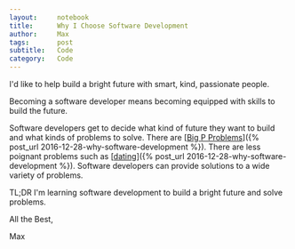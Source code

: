 ```yaml
---
layout:     notebook
title:      Why I Choose Software Development
author:     Max
tags: 		post
subtitle:   Code
category:   Code
---
```


I'd like to help build a bright future with smart, kind, passionate people. 

Becoming a software developer means becoming equipped with skills to build the future. 

Software developers get to decide what kind of future they want to build and what kinds of problems to solve. There are [<a href="https://miter.mit.edu/the-unexotic-underclass/">Big P Problems</a>]({% post_url 2016-12-28-why-software-development %}). There are less poignant problems such as [<a href="https://gotinder.com">dating</a>]({% post_url 2016-12-28-why-software-development %}). Software developers can provide solutions to a wide variety of problems. 

TL;DR I'm learning software development to build a bright future and solve problems. 

All the Best,

Max